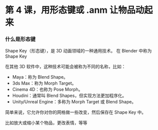 # 第 4 课，用形态键或 .anm 让物品动起来


### 什么是形态键

Shape Key（形态键），是 3D 动画领域的一种通用技术。
在 Blender 中称为 Shape Key

在其他 3D 软件中，这种技术可能会被称为不同的名称，比如：
 - Maya：称为 Blend Shape。
 - 3ds Max：称为 Morph Target。
 - Cinema 4D：也称为 Pose Morph。
 - Houdini：通常叫 Blend Shapes，但实现方法更加程序化。
 - Unity/Unreal Engine：多称为 Morph Target 或 Blend Shape。

简单来说，它允许你对你的网格做一些改变，然后保存在 Shape Key 中。

比如放大或缩小某个物品，更改表情，等等
